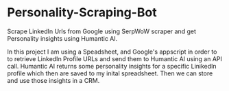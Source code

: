 # Personality-Scraping-Bot
Scrape LinkedIn Urls from Google using SerpWoW scraper and get Personality insights using Humantic AI. 

In this project I am using a Speadsheet, and Google's appscript in order to to retrieve LinkedIn Profile URLs and send them to Humantic AI using an API call. Humantic AI returns some personality insights for a specific LinikedIn profile which then are saved to my inital spreadsheet. Then we can store and use those insights in a CRM.
